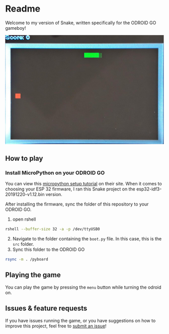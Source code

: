 # Readme

Welcome to my version of Snake, written specifically for the ODROID GO gameboy!

![snake preview](snake.jpg)

## How to play

### Install MicroPython on your ODROID GO

You can view this [micropython setup tutorial](https://wiki.odroid.com/odroid_go/micropython/01_micropython_setup) on their site. When it comes to choosing your ESP 32 firmware, I ran this Snake project on the esp32-idf3-20191220-v1.12.bin version.

After installing the firmware, sync the folder of this repository to your ODROID GO.

1. open rshell

```bash
rshell --buffer-size 32 -a -p /dev/ttyUSB0
```

2. Navigate to the folder containing the `boot.py` file. In this case, this is the `src` folder.
3. Sync this folder to the ODROID GO

```bash
rsync -m . /pyboard
```

## Playing the game

You can play the game by pressing the `menu` button while turning the odroid on.


## Issues & feature requests

If you have issues running the game, or you have suggestions on how to improve this project, feel free to [submit an issue](https://github.com/wserr/Snake/issues)!